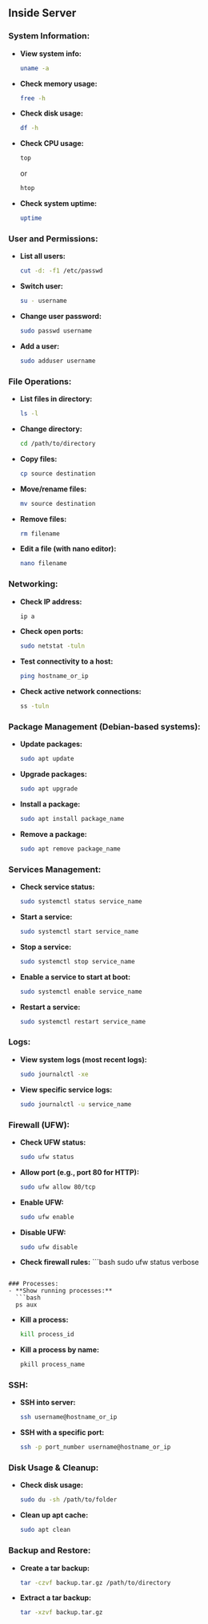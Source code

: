## Inside Server

### System Information:

- **View system info:**
  ```bash
  uname -a
  ```
- **Check memory usage:**
  ```bash
  free -h
  ```
- **Check disk usage:**
  ```bash
  df -h
  ```
- **Check CPU usage:**
  ```bash
  top
  ```
  or
  ```bash
  htop
  ```
- **Check system uptime:**
  ```bash
  uptime
  ```

### User and Permissions:

- **List all users:**
  ```bash
  cut -d: -f1 /etc/passwd
  ```
- **Switch user:**
  ```bash
  su - username
  ```
- **Change user password:**
  ```bash
  sudo passwd username
  ```
- **Add a user:**
  ```bash
  sudo adduser username
  ```

### File Operations:

- **List files in directory:**
  ```bash
  ls -l
  ```
- **Change directory:**
  ```bash
  cd /path/to/directory
  ```
- **Copy files:**
  ```bash
  cp source destination
  ```
- **Move/rename files:**
  ```bash
  mv source destination
  ```
- **Remove files:**
  ```bash
  rm filename
  ```
- **Edit a file (with nano editor):**
  ```bash
  nano filename
  ```

### Networking:

- **Check IP address:**
  ```bash
  ip a
  ```
- **Check open ports:**
  ```bash
  sudo netstat -tuln
  ```
- **Test connectivity to a host:**
  ```bash
  ping hostname_or_ip
  ```
- **Check active network connections:**
  ```bash
  ss -tuln
  ```

### Package Management (Debian-based systems):

- **Update packages:**
  ```bash
  sudo apt update
  ```
- **Upgrade packages:**
  ```bash
  sudo apt upgrade
  ```
- **Install a package:**
  ```bash
  sudo apt install package_name
  ```
- **Remove a package:**
  ```bash
  sudo apt remove package_name
  ```

### Services Management:

- **Check service status:**
  ```bash
  sudo systemctl status service_name
  ```
- **Start a service:**
  ```bash
  sudo systemctl start service_name
  ```
- **Stop a service:**
  ```bash
  sudo systemctl stop service_name
  ```
- **Enable a service to start at boot:**
  ```bash
  sudo systemctl enable service_name
  ```
- **Restart a service:**
  ```bash
  sudo systemctl restart service_name
  ```

### Logs:

- **View system logs (most recent logs):**
  ```bash
  sudo journalctl -xe
  ```
- **View specific service logs:**
  ```bash
  sudo journalctl -u service_name
  ```

### Firewall (UFW):

- **Check UFW status:**
  ```bash
  sudo ufw status
  ```
- **Allow port (e.g., port 80 for HTTP):**
  ```bash
  sudo ufw allow 80/tcp
  ```
- **Enable UFW:**
  ```bash
  sudo ufw enable
  ```
- **Disable UFW:**
  ```bash
  sudo ufw disable
  ```
- **Check firewall rules:** ```bash
  sudo ufw status verbose

````

### Processes:
- **Show running processes:**
  ```bash
  ps aux
````

- **Kill a process:**
  ```bash
  kill process_id
  ```
- **Kill a process by name:**
  ```bash
  pkill process_name
  ```

### SSH:

- **SSH into server:**
  ```bash
  ssh username@hostname_or_ip
  ```
- **SSH with a specific port:**
  ```bash
  ssh -p port_number username@hostname_or_ip
  ```

### Disk Usage & Cleanup:

- **Check disk usage:**
  ```bash
  sudo du -sh /path/to/folder
  ```
- **Clean up apt cache:**
  ```bash
  sudo apt clean
  ```

### Backup and Restore:

- **Create a tar backup:**
  ```bash
  tar -czvf backup.tar.gz /path/to/directory
  ```
- **Extract a tar backup:**
  ```bash
  tar -xzvf backup.tar.gz
  ```
